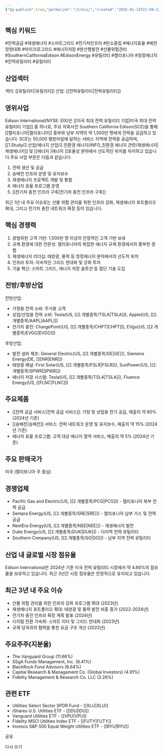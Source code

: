 ```yaml
---
{"dg-publish":true,"permalink":"/2/eix/","created":"2025-01-14T21:09:12.966+09:00","updated":"2025-06-03T20:05:58.893+09:00"}
---
```


## 핵심 키워드

#전력공급 #재생에너지 #스마트그리드 #전기차인프라 #탄소중립 #에너지효율 #배전망현대화 #마이크로그리드 #에너지저장 #분산형발전 #산불위험관리  #SouthernCaliforniaEdison #EdisonEnergy #유틸리티 #캘리포니아 #청정에너지 #전력유틸리티 #유틸리티 

## 산업섹터

섹터: [[유틸리티\|유틸리티]]
산업: [[전력유틸리티\|전력유틸리티]]

## 영위사업

Edison International(NYSE: EIX)은 [[미국 최대 전력 유틸리티 기업\|미국 최대 전력 유틸리티 기업]] 중 하나로, 주요 자회사인 Southern California Edison(SCE)을 통해 [[캘리포니아\|캘리포니아]] 중부와 남부 지역의 약 1,500만 명에게 전력을 공급하고 있습니다. SCE는 50,000 평방마일에 달하는 서비스 지역에 전력을 공급하며, [[1.Study/2.산업/에너지 산업/2.친환경 에너지/INFO_친환경 에너지 관련/재생에너지\|재생에너지]] 및 [[에너지 \|에너지 ]]효율성 분야에서 선도적인 위치를 차지하고 있습니다.주요 사업 부문은 다음과 같습니다:

1. 전력 생산 및 공급
2. 송배전 인프라 운영 및 유지보수
3. 재생에너지 프로젝트 개발 및 통합
4. 에너지 효율 프로그램 운영
5. [[전기차 충전 인프라 구축\|전기차 충전 인프라 구축]]

최근 1년 내 주요 이슈로는 산불 위험 관리를 위한 인프라 강화, 재생에너지 포트폴리오 확대, 그리고 전기차 충전 네트워크 확장 등이 있습니다.

## 핵심 경쟁력

1. 광범위한 고객 기반: 1,500만 명 이상의 안정적인 고객 기반 보유
2. 규제 환경에 대한 전문성: 캘리포니아의 복잡한 에너지 규제 환경에서의 풍부한 경험
3. 재생에너지 리더십: 태양광, 풍력 등 청정에너지 분야에서의 선도적 위치
4. 인프라 투자: 지속적인 그리드 현대화 및 강화 투자
5. 기술 혁신: 스마트 그리드, 에너지 저장 솔루션 등 첨단 기술 도입

## 전방/후방산업

전방산업:

- 가정용 전력 소비: 주거용 고객
- 상업/산업용 전력 소비: Tesla(US, [[2.개별종목/TSLA\|TSLA]]), Apple(US, [[2.개별종목/AAPL\|AAPL]])
- 전기차 충전: ChargePoint(US, [[2.개별종목/CHPT\|CHPT]]), EVgo(US, [[2.개별종목/EVGO\|EVGO]])

후방산업:

- 발전 설비 제조: General Electric(US, [[2.개별종목/GE\|GE]]), Siemens Energy(DE, [[ENR\|ENR]])
- 태양광 패널: First Solar(US, [[2.개별종목/FSLR\|FSLR]]), SunPower(US, [[2.개별종목/SPWR\|SPWR]])
- 에너지 저장 시스템: Tesla(US, [[2.개별종목/TSLA\|TSLA]]), Fluence Energy(US, [[FLNC\|FLNC]])

## 주요제품

- [[전력 공급 서비스\|전력 공급 서비스]]: 가정 및 상업용 전기 공급, 매출의 약 80% (2024년 기준)
- [[송배전\|송배전]] 서비스: 전력 네트워크 운영 및 유지보수, 매출의 약 15% (2024년 기준)
- 에너지 효율 프로그램: 고객 대상 에너지 절약 서비스, 매출의 약 5% (2024년 기준)

## 주요 판매국가

미국 (캘리포니아 주 중심)

## 경쟁업체

- Pacific Gas and Electric(US, [[2.개별종목/PCG\|PCG]]) - 캘리포니아 북부 전력 공급
- Sempra Energy(US, [[2.개별종목/SRE\|SRE]]) - 캘리포니아 남부 가스 및 전력 공급
- NextEra Energy(US, [[2.개별종목/NEE\|NEE]]) - 재생에너지 발전
- Duke Energy(US, [[2.개별종목/DUK\|DUK]]) - 다지역 전력 유틸리티
- Southern Company(US, [[2.개별종목/SO\|SO]]) - 남부 지역 전력 유틸리티

## 산업 내 글로벌 시장 점유율

Edison International은 2024년 기준 미국 전력 유틸리티 시장에서 약 4.66%의 점유율을 보유하고 있습니다. 최근 3년간 시장 점유율은 안정적으로 유지되고 있습니다.

## 최근 3년 내 주요 이슈

- 산불 위험 관리를 위한 인프라 강화 프로그램 확대 (2023년)
- 재생에너지 포트폴리오 확대: 태양광 및 풍력 발전 비중 증가 (2022-2024년)
- 전기차 충전 인프라 확장 계획 발표 (2024년)
- 디지털 전환 가속화: 스마트 미터 및 그리드 현대화 (2023년)
- 규제 당국과의 협력을 통한 요금 구조 개선 (2022년)

## 주요주주(지분율)

- The Vanguard Group (11.66%)
- SSgA Funds Management, Inc. (8.41%)
- BlackRock Fund Advisors (6.64%)
- Capital Research & Management Co. (Global Investors) (4.91%)
- Fidelity Management & Research Co. LLC (3.26%)

## 관련 ETF

- Utilities Select Sector SPDR Fund - [[XLU\|XLU]]
- iShares U.S. Utilities ETF - [[IDU\|IDU]]
- Vanguard Utilities ETF - [[VPU\|VPU]]
- Fidelity MSCI Utilities Index ETF - [[FUTY\|FUTY]]
- Invesco S&P 500 Equal Weight Utilities ETF - [[RYU\|RYU]]

공유

다시 쓰기